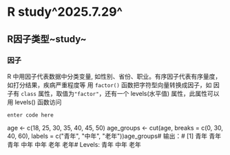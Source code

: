 # R study^2025.7.29^
## R因子类型~study~
### 因子
R 中用因子代表数据中分类变量, 如性别、省份、职业。有序因子代表有序量度，如打分结果，疾病严重程度等
用 `factor()` 函数把字符型向量转换成因子，如
因子有 `class` 属性，取值为`"factor"`，还有一个 levels(水平值) 属性，此属性可以用 levels() 函数访问

    enter code here

age <- c(18, 25, 30, 35, 40, 45, 50)
age_groups <- cut(age, breaks = c(0, 30, 40, 60),                   labels = c("青年", "中年", "老年"))age_groups# 输出：# [1] 青年 青年 青年 中年 中年 老年 老年# Levels: 青年 中年 老年
<!--stackedit_data:
eyJoaXN0b3J5IjpbLTg0NzY3MDgwMiw0MDQxMDgyNjddfQ==
-->